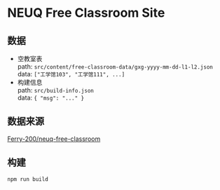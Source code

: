 # NEUQ Free Classroom Site

## 数据

- 空教室表  
  path: `src/content/free-classroom-data/gxg-yyyy-mm-dd-l1-l2.json`  
  data: `["工学馆103", "工学馆111", ...]`
- 构建信息  
  path: `src/build-info.json`  
  data: `{ "msg": "..." }`

## 数据来源

[Ferry-200/neuq-free-classroom](https://github.com/Ferry-200/neuq-free-classroom)

## 构建

`npm run build`
